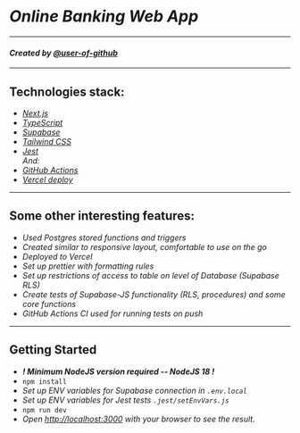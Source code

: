 # _Online Banking Web App_

---

#### _Created by [@user-of-github](github.com/user-of-github)_

---

## Technologies stack:

- _[Next.js](https://nextjs.org/)_
- _[TypeScript](https://www.typescriptlang.org/)_
- _[Supabase](https://supabase.com/)_
- _[Tailwind CSS](https://tailwindcss.com/)_
- _[Jest](https://jestjs.io/)_  
  _And:_
- _[GitHub Actions](https://github.com/features/actions)_
- _[Vercel deploy](https://vercel.com/docs/deployments/overview)_

---

## Some other interesting features:

- _Used Postgres stored functions and triggers_
- _Created similar to responsive layout, comfortable to use on the go_
- _Deployed to Vercel_
- _Set up prettier with formatting rules_
- _Set up restrictions of access to table on level of Database (Supabase RLS)_
- _Create tests of Supabase-JS functionality (RLS, procedures) and some core functions_
- _GitHub Actions CI used for running tests on push_

---

## Getting Started

- **_! Minimum NodeJS version required -- NodeJS 18 !_**
- `npm install`
- _Set up ENV variables for Supabase connection in `.env.local`_
- _Set up ENV variables for Jest tests `.jest/setEnvVars.js`_
- `npm run dev`
- _Open [http://localhost:3000](http://localhost:3000) with your browser to see the result._
